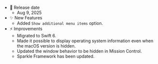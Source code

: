 -   📅 Release date
    -   Aug 9, 2025
-   ✨ New Features
    -   Added `Show additional menu items` option.
-   ⚡️ Improvements
    -   Migrated to Swift 6.
    -   Made it possible to display operating system information even when the macOS version is hidden.
    -   Updated the window behavior to be hidden in Mission Control.
    -   Sparkle Framework has been updated.
